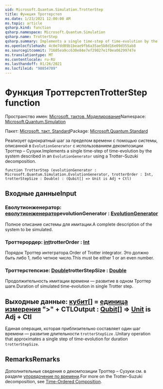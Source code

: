 ```yaml
---
uid: Microsoft.Quantum.Simulation.TrotterStep
title: Функция Троттерстеп
ms.date: 1/23/2021 12:00:00 AM
ms.topic: article
qsharp.kind: function
qsharp.namespace: Microsoft.Quantum.Simulation
qsharp.name: TrotterStep
qsharp.summary: Implements a single time-step of time-evolution by the system described in an `EvolutionGenerator` using a Trotter–Suzuki decomposition.
ms.openlocfilehash: 4c0e7dd89b1beae9fb6a35ae5b8d16e09d355ab8
ms.sourcegitcommit: 71605ea9cc630e84e7ef29027e1f0ea06299747e
ms.translationtype: MT
ms.contentlocale: ru-RU
ms.lasthandoff: 01/26/2021
ms.locfileid: "98854709"
---
```

# <a name="trotterstep-function"></a><span data-ttu-id="12bc6-102">Функция Троттерстеп</span><span class="sxs-lookup"><span data-stu-id="12bc6-102">TrotterStep function</span></span>

<span data-ttu-id="12bc6-103">Пространство имен: [Microsoft. тактов. Моделирование](xref:Microsoft.Quantum.Simulation)</span><span class="sxs-lookup"><span data-stu-id="12bc6-103">Namespace: [Microsoft.Quantum.Simulation](xref:Microsoft.Quantum.Simulation)</span></span>

<span data-ttu-id="12bc6-104">Пакет: [Microsoft. такт. Standard](https://nuget.org/packages/Microsoft.Quantum.Standard)</span><span class="sxs-lookup"><span data-stu-id="12bc6-104">Package: [Microsoft.Quantum.Standard](https://nuget.org/packages/Microsoft.Quantum.Standard)</span></span>


<span data-ttu-id="12bc6-105">Реализует однократный шаг за пределом времени с помощью системы, описанной в `EvolutionGenerator` с использованием декомпозиции Троттер – Сузуки.</span><span class="sxs-lookup"><span data-stu-id="12bc6-105">Implements a single time-step of time-evolution by the system described in an `EvolutionGenerator` using a Trotter–Suzuki decomposition.</span></span>

```qsharp
function TrotterStep (evolutionGenerator : Microsoft.Quantum.Simulation.EvolutionGenerator, trotterOrder : Int, trotterStepSize : Double) : (Qubit[] => Unit is Adj + Ctl)
```


## <a name="input"></a><span data-ttu-id="12bc6-106">Входные данные</span><span class="sxs-lookup"><span data-stu-id="12bc6-106">Input</span></span>

### <a name="evolutiongenerator--evolutiongenerator"></a><span data-ttu-id="12bc6-107">Еволутионженератор: [еволутионженератор](xref:Microsoft.Quantum.Simulation.EvolutionGenerator)</span><span class="sxs-lookup"><span data-stu-id="12bc6-107">evolutionGenerator : [EvolutionGenerator](xref:Microsoft.Quantum.Simulation.EvolutionGenerator)</span></span>

<span data-ttu-id="12bc6-108">Полное описание системы для имитации.</span><span class="sxs-lookup"><span data-stu-id="12bc6-108">A complete description of the system to be simulated.</span></span>


### <a name="trotterorder--int"></a><span data-ttu-id="12bc6-109">Троттерордер: [int](xref:microsoft.quantum.lang-ref.int)</span><span class="sxs-lookup"><span data-stu-id="12bc6-109">trotterOrder : [Int](xref:microsoft.quantum.lang-ref.int)</span></span>

<span data-ttu-id="12bc6-110">Порядок Троттер интегратора.</span><span class="sxs-lookup"><span data-stu-id="12bc6-110">Order of Trotter integrator.</span></span> <span data-ttu-id="12bc6-111">Это должно быть либо 1, либо четное число.</span><span class="sxs-lookup"><span data-stu-id="12bc6-111">This must be either 1 or an even number.</span></span>


### <a name="trotterstepsize--double"></a><span data-ttu-id="12bc6-112">Троттерстепсизе: [Double](xref:microsoft.quantum.lang-ref.double)</span><span class="sxs-lookup"><span data-stu-id="12bc6-112">trotterStepSize : [Double](xref:microsoft.quantum.lang-ref.double)</span></span>

<span data-ttu-id="12bc6-113">Продолжительность имитации времени — развитие в одном Троттер шаге.</span><span class="sxs-lookup"><span data-stu-id="12bc6-113">Duration of simulated time-evolution in single Trotter step.</span></span>



## <a name="output--qubit--unit--is-adj--ctl"></a><span data-ttu-id="12bc6-114">Выходные данные: [кубит](xref:microsoft.quantum.lang-ref.qubit)[] = [единица измерения](xref:microsoft.quantum.lang-ref.unit)  ">" + CTL</span><span class="sxs-lookup"><span data-stu-id="12bc6-114">Output : [Qubit](xref:microsoft.quantum.lang-ref.qubit)[] => [Unit](xref:microsoft.quantum.lang-ref.unit)  is Adj + Ctl</span></span>

<span data-ttu-id="12bc6-115">Единая операция, которая приблизительно составляет один шаг времени — развитие длительности `trotterStepSize` .</span><span class="sxs-lookup"><span data-stu-id="12bc6-115">Unitary operation that approximates a single step of time-evolution for duration `trotterStepSize`.</span></span>

## <a name="remarks"></a><span data-ttu-id="12bc6-116">Remarks</span><span class="sxs-lookup"><span data-stu-id="12bc6-116">Remarks</span></span>

<span data-ttu-id="12bc6-117">Дополнительные сведения о декомпозиции Троттер – Сузуки см. в разделе [упорядочение по времени](/quantum/libraries/control-flow#time-ordered-composition).</span><span class="sxs-lookup"><span data-stu-id="12bc6-117">For more on the Trotter–Suzuki decomposition, see [Time-Ordered Composition](/quantum/libraries/control-flow#time-ordered-composition).</span></span>
